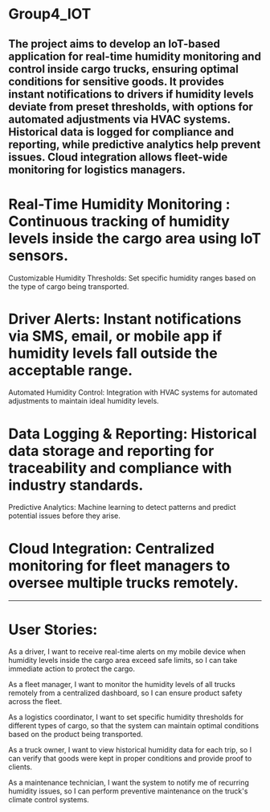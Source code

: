 # Group4_IOT
The project aims to develop an IoT-based application for real-time humidity monitoring and control inside cargo trucks, ensuring optimal conditions for sensitive goods. 
It provides instant notifications to drivers if humidity levels deviate from preset thresholds, with options for automated adjustments via HVAC systems. 
Historical data is logged for compliance and reporting, while predictive analytics help prevent issues. Cloud integration allows fleet-wide monitoring for logistics managers.
------------------
# Real-Time Humidity Monitoring : Continuous tracking of humidity levels inside the cargo area using IoT sensors.
Customizable Humidity Thresholds: Set specific humidity ranges based on the type of cargo being transported.
# Driver Alerts: Instant notifications via SMS, email, or mobile app if humidity levels fall outside the acceptable range.
Automated Humidity Control: Integration with HVAC systems for automated adjustments to maintain ideal humidity levels.
# Data Logging & Reporting: Historical data storage and reporting for traceability and compliance with industry standards.
Predictive Analytics: Machine learning to detect patterns and predict potential issues before they arise.
# Cloud Integration: Centralized monitoring for fleet managers to oversee multiple trucks remotely.

---------------------

# User Stories:

As a driver, I want to receive real-time alerts on my mobile device when humidity levels inside the cargo area exceed safe limits, so I can take immediate action to protect the cargo.

As a fleet manager, I want to monitor the humidity levels of all trucks remotely from a centralized dashboard, so I can ensure product safety across the fleet.

As a logistics coordinator, I want to set specific humidity thresholds for different types of cargo, so that the system can maintain optimal conditions based on the product being transported.

As a truck owner, I want to view historical humidity data for each trip, so I can verify that goods were kept in proper conditions and provide proof to clients.

As a maintenance technician, I want the system to notify me of recurring humidity issues, so I can perform preventive maintenance on the truck's climate control systems.
